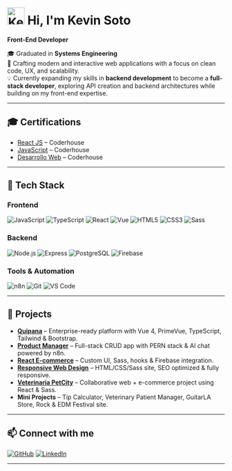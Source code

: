 # <img src="https://tu-sitio.com/logo.png" alt="Kevin Soto Logo" width="40" height="40" /> Hi, I'm Kevin Soto

**Front-End Developer**

🎓 Graduated in **Systems Engineering**  
🚀 Crafting modern and interactive web applications with a focus on clean code, UX, and scalability.  
💡 Currently expanding my skills in **backend development** to become a **full-stack developer**, exploring API creation and backend architectures while building on my front-end expertise.

---

## 🎓 Certifications

- [React JS](https://pub.coderhouse.com/legacy-certificates/6811e428395778cf5f777ce6?lang=es) – Coderhouse
- [JavaScript](https://pub.coderhouse.com/certificates/f737ea62-43dd-4656-8af1-41c1e93a32c4?v=1) – Coderhouse
- [Desarrollo Web](https://pub.coderhouse.com/legacy-certificates/67805aafe9330b55412d1ec4?lang=es) – Coderhouse

---

## 🔧 Tech Stack

### Frontend
![JavaScript](https://img.shields.io/badge/JavaScript-F7DF1E?style=for-the-badge&logo=javascript&logoColor=black)
![TypeScript](https://img.shields.io/badge/TypeScript-3178C6?style=for-the-badge&logo=typescript&logoColor=white)
![React](https://img.shields.io/badge/React-61DAFB?style=for-the-badge&logo=react&logoColor=black)
![Vue](https://img.shields.io/badge/Vue-4FC08D?style=for-the-badge&logo=vue.js&logoColor=white)
![HTML5](https://img.shields.io/badge/HTML5-E34F26?style=for-the-badge&logo=html5&logoColor=white)
![CSS3](https://img.shields.io/badge/CSS3-1572B6?style=for-the-badge&logo=css3&logoColor=white)
![Sass](https://img.shields.io/badge/Sass-CC6699?style=for-the-badge&logo=sass&logoColor=white)

### Backend
![Node.js](https://img.shields.io/badge/Node.js-339933?style=for-the-badge&logo=node.js&logoColor=white)
![Express](https://img.shields.io/badge/Express-000000?style=for-the-badge&logo=express&logoColor=white)
![PostgreSQL](https://img.shields.io/badge/PostgreSQL-4169E1?style=for-the-badge&logo=postgresql&logoColor=white)
![Firebase](https://img.shields.io/badge/Firebase-FFCA28?style=for-the-badge&logo=firebase&logoColor=black)

### Tools & Automation
![n8n](https://img.shields.io/badge/n8n-000000?style=for-the-badge&logo=n8n&logoColor=white)
![Git](https://img.shields.io/badge/Git-F05032?style=for-the-badge&logo=git&logoColor=white)
![VS Code](https://img.shields.io/badge/VS_Code-007ACC?style=for-the-badge&logo=visual-studio-code&logoColor=white)

---

## 📂 Projects

- **[Quipana](https://quipana.com)** – Enterprise-ready platform with Vue 4, PrimeVue, TypeScript, Tailwind & Bootstrap.
- **[Product Manager](https://rest-apis-typescript-frontend-eta-eight.vercel.app)** – Full-stack CRUD app with PERN stack & AI chat powered by n8n.
- **[React E-commerce](https://silly-entremet-92b88c.netlify.app)** – Custom UI, Sass, hooks & Firebase integration.
- **[Responsive Web Design](https://spontaneous-kitten-423a21.netlify.app)** – HTML/CSS/Sass site, SEO optimized & fully responsive.
- **[Veterinaria PetCity](https://veterinaria-petcity.netlify.app/petshop)** – Collaborative web + e-commerce project using React & Sass.
- **Mini Projects** – Tip Calculator, Veterinary Patient Manager, GuitarLA Store, Rock & EDM Festival site.

---

## 📫 Connect with me

[![GitHub](https://img.shields.io/badge/GitHub-181717?style=for-the-badge&logo=github&logoColor=white)](https://github.com/kevinsoto13)
[![LinkedIn](https://img.shields.io/badge/LinkedIn-0077B5?style=for-the-badge&logo=linkedin&logoColor=white)](https://www.linkedin.com/in/tu-usuario)

---
